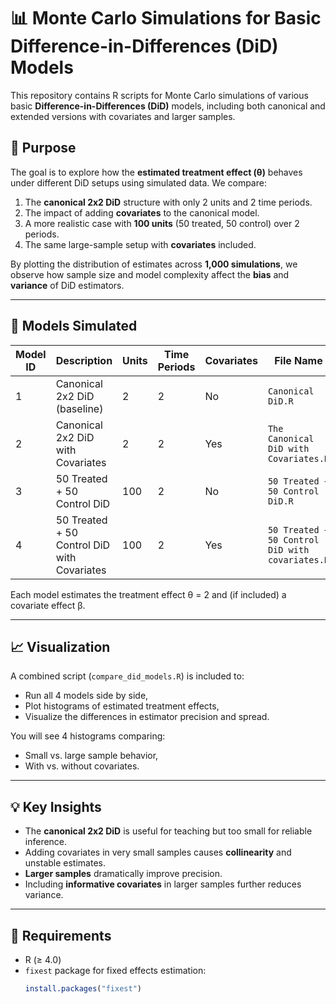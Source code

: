 # 📊 Monte Carlo Simulations for Basic Difference-in-Differences (DiD) Models

This repository contains R scripts for Monte Carlo simulations of various basic **Difference-in-Differences (DiD)** models, including both canonical and extended versions with covariates and larger samples.

## 🎯 Purpose

The goal is to explore how the **estimated treatment effect (θ)** behaves under different DiD setups using simulated data. We compare:

1. The **canonical 2x2 DiD** structure with only 2 units and 2 time periods.
2. The impact of adding **covariates** to the canonical model.
3. A more realistic case with **100 units** (50 treated, 50 control) over 2 periods.
4. The same large-sample setup with **covariates** included.

By plotting the distribution of estimates across **1,000 simulations**, we observe how sample size and model complexity affect the **bias** and **variance** of DiD estimators.

---

## 🧪 Models Simulated

| Model ID | Description                                      | Units | Time Periods | Covariates | File Name |
|----------|--------------------------------------------------|--------|---------------|-------------|------------|
| 1        | Canonical 2x2 DiD (baseline)                     | 2      | 2             | No          | `Canonical DiD.R` |
| 2        | Canonical 2x2 DiD with Covariates                | 2      | 2             | Yes         | `The Canonical DiD with Covariates.R` |
| 3        | 50 Treated + 50 Control DiD                      | 100    | 2             | No          | `50 Treated + 50 Control DiD.R` |
| 4        | 50 Treated + 50 Control DiD with Covariates      | 100    | 2             | Yes         | `50 Treated + 50 Control DiD with covariates.R` |

Each model estimates the treatment effect θ = 2 and (if included) a covariate effect β.

---

## 📈 Visualization

A combined script (`compare_did_models.R`) is included to:
- Run all 4 models side by side,
- Plot histograms of estimated treatment effects,
- Visualize the differences in estimator precision and spread.

You will see 4 histograms comparing:
- Small vs. large sample behavior,
- With vs. without covariates.

---

## 💡 Key Insights

- The **canonical 2x2 DiD** is useful for teaching but too small for reliable inference.
- Adding covariates in very small samples causes **collinearity** and unstable estimates.
- **Larger samples** dramatically improve precision.
- Including **informative covariates** in larger samples further reduces variance.

---

## 🧰 Requirements

- R (≥ 4.0)
- `fixest` package for fixed effects estimation:
  ```r
  install.packages("fixest")
